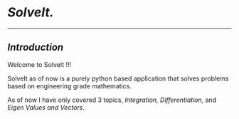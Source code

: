 # _SolveIt._
***

## _Introduction_
Welcome to SolveIt !!!  

SolveIt as of now is a  purely python based application that solves problems
based on engineering grade mathematics.  

As of now I have only covered 3 topics, _Integration, Differentiation,_ and _Eigen
Values and Vectors_.




